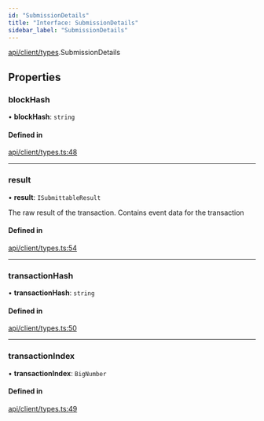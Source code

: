 ```yaml
---
id: "SubmissionDetails"
title: "Interface: SubmissionDetails"
sidebar_label: "SubmissionDetails"
---
```


[api/client/types](../../../../../modules/API/Client/Types/Types.md).SubmissionDetails

## Properties

### blockHash

• **blockHash**: `string`

#### Defined in

[api/client/types.ts:48](https://github.com/PolymeshAssociation/polymesh-sdk/blob/c53723bab/src/api/client/types.ts#L48)

___

### result

• **result**: `ISubmittableResult`

The raw result of the transaction. Contains event data for the transaction

#### Defined in

[api/client/types.ts:54](https://github.com/PolymeshAssociation/polymesh-sdk/blob/c53723bab/src/api/client/types.ts#L54)

___

### transactionHash

• **transactionHash**: `string`

#### Defined in

[api/client/types.ts:50](https://github.com/PolymeshAssociation/polymesh-sdk/blob/c53723bab/src/api/client/types.ts#L50)

___

### transactionIndex

• **transactionIndex**: `BigNumber`

#### Defined in

[api/client/types.ts:49](https://github.com/PolymeshAssociation/polymesh-sdk/blob/c53723bab/src/api/client/types.ts#L49)
